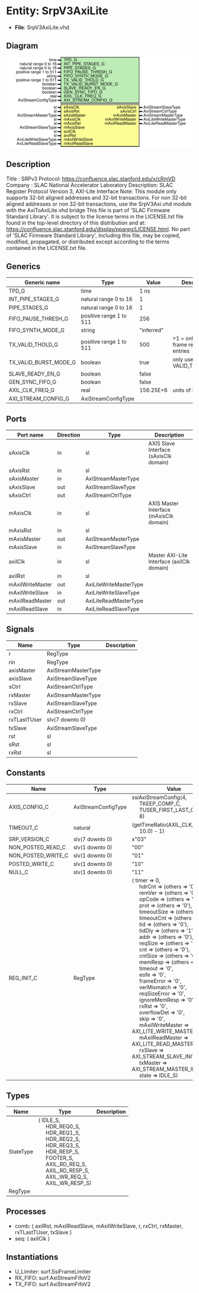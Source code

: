 # Entity: SrpV3AxiLite

- **File**: SrpV3AxiLite.vhd
## Diagram

![Diagram](SrpV3AxiLite.svg "Diagram")
## Description

Title      : SRPv3 Protocol: https://confluence.slac.stanford.edu/x/cRmVD
Company    : SLAC National Accelerator Laboratory
Description: SLAC Register Protocol Version 3, AXI-Lite Interface
Note: This module only supports 32-bit aligned addresses and 32-bit transactions.
      For non 32-bit aligned addresses or non 32-bit transactions, use
      the SrpV3Axi.vhd module with the AxiToAxiLite.vhd bridge
This file is part of 'SLAC Firmware Standard Library'.
It is subject to the license terms in the LICENSE.txt file found in the
top-level directory of this distribution and at:
   https://confluence.slac.stanford.edu/display/ppareg/LICENSE.html.
No part of 'SLAC Firmware Standard Library', including this file,
may be copied, modified, propagated, or distributed except according to
the terms contained in the LICENSE.txt file.
## Generics

| Generic name          | Type                    | Value      | Description                             |
| --------------------- | ----------------------- | ---------- | --------------------------------------- |
| TPD_G                 | time                    | 1 ns       |                                         |
| INT_PIPE_STAGES_G     | natural range 0 to 16   | 1          |                                         |
| PIPE_STAGES_G         | natural range 0 to 16   | 1          |                                         |
| FIFO_PAUSE_THRESH_G   | positive range 1 to 511 | 256        |                                         |
| FIFO_SYNTH_MODE_G     | string                  | "inferred" |                                         |
| TX_VALID_THOLD_G      | positive range 1 to 511 | 500        | >1 = only when frame ready or # entries |
| TX_VALID_BURST_MODE_G | boolean                 | true       | only used in VALID_THOLD_G>1            |
| SLAVE_READY_EN_G      | boolean                 | false      |                                         |
| GEN_SYNC_FIFO_G       | boolean                 | false      |                                         |
| AXIL_CLK_FREQ_G       | real                    | 156.25E+6  | units of Hz                             |
| AXI_STREAM_CONFIG_G   | AxiStreamConfigType     |            |                                         |
## Ports

| Port name        | Direction | Type                   | Description                                |
| ---------------- | --------- | ---------------------- | ------------------------------------------ |
| sAxisClk         | in        | sl                     | AXIS Slave Interface (sAxisClk domain)     |
| sAxisRst         | in        | sl                     |                                            |
| sAxisMaster      | in        | AxiStreamMasterType    |                                            |
| sAxisSlave       | out       | AxiStreamSlaveType     |                                            |
| sAxisCtrl        | out       | AxiStreamCtrlType      |                                            |
| mAxisClk         | in        | sl                     | AXIS Master Interface (mAxisClk domain)    |
| mAxisRst         | in        | sl                     |                                            |
| mAxisMaster      | out       | AxiStreamMasterType    |                                            |
| mAxisSlave       | in        | AxiStreamSlaveType     |                                            |
| axilClk          | in        | sl                     | Master AXI-Lite Interface (axilClk domain) |
| axilRst          | in        | sl                     |                                            |
| mAxilWriteMaster | out       | AxiLiteWriteMasterType |                                            |
| mAxilWriteSlave  | in        | AxiLiteWriteSlaveType  |                                            |
| mAxilReadMaster  | out       | AxiLiteReadMasterType  |                                            |
| mAxilReadSlave   | in        | AxiLiteReadSlaveType   |                                            |
## Signals

| Name         | Type                | Description |
| ------------ | ------------------- | ----------- |
| r            | RegType             |             |
| rin          | RegType             |             |
| axisMaster   | AxiStreamMasterType |             |
| axisSlave    | AxiStreamSlaveType  |             |
| sCtrl        | AxiStreamCtrlType   |             |
| rxMaster     | AxiStreamMasterType |             |
| rxSlave      | AxiStreamSlaveType  |             |
| rxCtrl       | AxiStreamCtrlType   |             |
| rxTLastTUser | slv(7 downto 0)     |             |
| txSlave      | AxiStreamSlaveType  |             |
| rst          | sl                  |             |
| sRst         | sl                  |             |
| rxRst        | sl                  |             |
## Constants

| Name               | Type                | Value                                                                                                                                                                                                                                                                                                                                                                                                                                                                                                                                                                                                                                                                                                                                                                                                                                                                                                                                                                                                                                                                                                                                                                                                                                                                                                                                                                                                                                                                                                                                                                                                                                                                                                                                                                                                                                                                                                                                                                                                                                                                                                                                                                     | Description    |
| ------------------ | ------------------- | ------------------------------------------------------------------------------------------------------------------------------------------------------------------------------------------------------------------------------------------------------------------------------------------------------------------------------------------------------------------------------------------------------------------------------------------------------------------------------------------------------------------------------------------------------------------------------------------------------------------------------------------------------------------------------------------------------------------------------------------------------------------------------------------------------------------------------------------------------------------------------------------------------------------------------------------------------------------------------------------------------------------------------------------------------------------------------------------------------------------------------------------------------------------------------------------------------------------------------------------------------------------------------------------------------------------------------------------------------------------------------------------------------------------------------------------------------------------------------------------------------------------------------------------------------------------------------------------------------------------------------------------------------------------------------------------------------------------------------------------------------------------------------------------------------------------------------------------------------------------------------------------------------------------------------------------------------------------------------------------------------------------------------------------------------------------------------------------------------------------------------------------------------------------------- | -------------- |
| AXIS_CONFIG_C      | AxiStreamConfigType |  ssiAxiStreamConfig(4,<br><span style="padding-left:20px"> TKEEP_COMP_C,<br><span style="padding-left:20px"> TUSER_FIRST_LAST_C,<br><span style="padding-left:20px"> 8)                                                                                                                                                                                                                                                                                                                                                                                                                                                                                                                                                                                                                                                                                                                                                                                                                                                                                                                                                                                                                                                                                                                                                                                                                                                                                                                                                                                                                                                                                                                                                                                                                                                                                                                                                                                                                                                                                                                                                                                                   |                |
| TIMEOUT_C          | natural             |  (getTimeRatio(AXIL_CLK_FREQ_G,<br><span style="padding-left:20px"> 10.0) - 1)                                                                                                                                                                                                                                                                                                                                                                                                                                                                                                                                                                                                                                                                                                                                                                                                                                                                                                                                                                                                                                                                                                                                                                                                                                                                                                                                                                                                                                                                                                                                                                                                                                                                                                                                                                                                                                                                                                                                                                                                                                                                                            | 100 ms timeout |
| SRP_VERSION_C      | slv(7 downto 0)     |  x"03"                                                                                                                                                                                                                                                                                                                                                                                                                                                                                                                                                                                                                                                                                                                                                                                                                                                                                                                                                                                                                                                                                                                                                                                                                                                                                                                                                                                                                                                                                                                                                                                                                                                                                                                                                                                                                                                                                                                                                                                                                                                                                                                                                                    |                |
| NON_POSTED_READ_C  | slv(1 downto 0)     |  "00"                                                                                                                                                                                                                                                                                                                                                                                                                                                                                                                                                                                                                                                                                                                                                                                                                                                                                                                                                                                                                                                                                                                                                                                                                                                                                                                                                                                                                                                                                                                                                                                                                                                                                                                                                                                                                                                                                                                                                                                                                                                                                                                                                                     |                |
| NON_POSTED_WRITE_C | slv(1 downto 0)     |  "01"                                                                                                                                                                                                                                                                                                                                                                                                                                                                                                                                                                                                                                                                                                                                                                                                                                                                                                                                                                                                                                                                                                                                                                                                                                                                                                                                                                                                                                                                                                                                                                                                                                                                                                                                                                                                                                                                                                                                                                                                                                                                                                                                                                     |                |
| POSTED_WRITE_C     | slv(1 downto 0)     |  "10"                                                                                                                                                                                                                                                                                                                                                                                                                                                                                                                                                                                                                                                                                                                                                                                                                                                                                                                                                                                                                                                                                                                                                                                                                                                                                                                                                                                                                                                                                                                                                                                                                                                                                                                                                                                                                                                                                                                                                                                                                                                                                                                                                                     |                |
| NULL_C             | slv(1 downto 0)     |  "11"                                                                                                                                                                                                                                                                                                                                                                                                                                                                                                                                                                                                                                                                                                                                                                                                                                                                                                                                                                                                                                                                                                                                                                                                                                                                                                                                                                                                                                                                                                                                                                                                                                                                                                                                                                                                                                                                                                                                                                                                                                                                                                                                                                     |                |
| REG_INIT_C         | RegType             |  (       timer            => 0,<br><span style="padding-left:20px">       hdrCnt           => (others => '0'),<br><span style="padding-left:20px">       remVer           => (others => '0'),<br><span style="padding-left:20px">       opCode           => (others => '0'),<br><span style="padding-left:20px">       prot             => (others => '0'),<br><span style="padding-left:20px">       timeoutSize      => (others => '0'),<br><span style="padding-left:20px">       timeoutCnt       => (others => '0'),<br><span style="padding-left:20px">       tid              => (others => '0'),<br><span style="padding-left:20px">       tidDly           => (others => '1'),<br><span style="padding-left:20px">       addr             => (others => '0'),<br><span style="padding-left:20px">       reqSize          => (others => '0'),<br><span style="padding-left:20px">       cnt              => (others => '0'),<br><span style="padding-left:20px">       cntSize          => (others => '0'),<br><span style="padding-left:20px">       memResp          => (others => '0'),<br><span style="padding-left:20px">       timeout          => '0',<br><span style="padding-left:20px">       eofe             => '0',<br><span style="padding-left:20px">       frameError       => '0',<br><span style="padding-left:20px">       verMismatch      => '0',<br><span style="padding-left:20px">       reqSizeError     => '0',<br><span style="padding-left:20px">       ignoreMemResp    => '0',<br><span style="padding-left:20px">       rxRst            => '0',<br><span style="padding-left:20px">       overflowDet      => '0',<br><span style="padding-left:20px">       skip             => '0',<br><span style="padding-left:20px">       mAxilWriteMaster => AXI_LITE_WRITE_MASTER_INIT_C,<br><span style="padding-left:20px">       mAxilReadMaster  => AXI_LITE_READ_MASTER_INIT_C,<br><span style="padding-left:20px">       rxSlave          => AXI_STREAM_SLAVE_INIT_C,<br><span style="padding-left:20px">       txMaster         => AXI_STREAM_MASTER_INIT_C,<br><span style="padding-left:20px">       state            => IDLE_S) |                |
## Types

| Name      | Type                                                                                                                                                                                                                                                                                                                                                                                                                                                                                                                   | Description |
| --------- | ---------------------------------------------------------------------------------------------------------------------------------------------------------------------------------------------------------------------------------------------------------------------------------------------------------------------------------------------------------------------------------------------------------------------------------------------------------------------------------------------------------------------- | ----------- |
| StateType | ( IDLE_S,<br><span style="padding-left:20px"> HDR_REQ0_S,<br><span style="padding-left:20px"> HDR_REQ1_S,<br><span style="padding-left:20px"> HDR_REQ2_S,<br><span style="padding-left:20px"> HDR_REQ3_S,<br><span style="padding-left:20px"> HDR_RESP_S,<br><span style="padding-left:20px"> FOOTER_S,<br><span style="padding-left:20px"> AXIL_RD_REQ_S,<br><span style="padding-left:20px"> AXIL_RD_RESP_S,<br><span style="padding-left:20px"> AXIL_WR_REQ_S,<br><span style="padding-left:20px"> AXIL_WR_RESP_S)  |             |
| RegType   |                                                                                                                                                                                                                                                                                                                                                                                                                                                                                                                        |             |
## Processes
- comb: ( axilRst, mAxilReadSlave, mAxilWriteSlave, r, rxCtrl,
                   rxMaster, rxTLastTUser, txSlave )
- seq: ( axilClk )
## Instantiations

- U_Limiter: surf.SsiFrameLimiter
- RX_FIFO: surf.AxiStreamFifoV2
- TX_FIFO: surf.AxiStreamFifoV2

